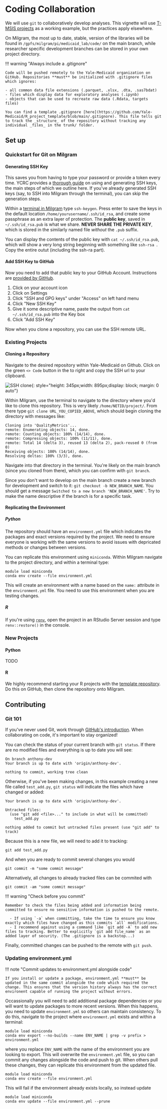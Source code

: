 # Coding Collaboration

We will use `git` to collaboratively develop analyses. This vignette will use [T-MSIS projects](../tmsis/tmsis_getting_started.md) as a working example, but the practices apply elsewhere.

On Milgram, the most up to date, stable, version of the libraries will be found in `/gpfs/milgram/pi/medicaid_lab/code/` on the main branch, while researcher specific development branches can be stored in your own project directory.

!!! warning "Always include a .gitignore"

	Code will be pushed remotely to the Yale-Medicaid organization on GitHub. Repositories **must** be initialized with .gitignore files which ignores:
	
	- all common data file extensions (.parquet, .xlsx, .dta, .sas7bdat)
	- files which display data for exploratory analyses (.ipynb)
	- objects that can be used to recreate raw data (.Rdata, targets files)

	You can find a template .gitignore [here](https://github.com/Yale-Medicaid/R_project_template/blob/main/.gitignore). This file tells git to track the _structure_ of the repository without tracking any individual _files_ in the trunk/ folder.

## Set up 

### Quickstart for Git on Milgram

#### Generating SSH Key

This saves you from having to type your password or provide a token every time. YCRC provides a [thorough guide](https://docs.ycrc.yale.edu/clusters-at-yale/access/ssh/) on using and generating SSH keys, the main steps of which we outline here. If you've already generated SSH keys (say, to SSH into Milgram through the terminal), you can skip the generation steps. 

Within a [terminal in Milgram](../tmsis/tmsis_getting_started.md#terminal) type `ssh-keygen`. Press enter to save the keys in the default location `/home/yourusername/.ssh/id_rsa`, and create some passphrase as an extra layer of protection. The **public key**, saved in `~/.ssh/id_rsa.pub` is what we share. **NEVER SHARE THE PRIVATE KEY**, which is stored in the similarly named file *without* the `.pub` suffix. 

You can display the contents of the public key with `cat ~/.ssh/id_rsa.pub`, which will show a very long string beginning with something like `ssh-rsa `. Copy the entire outut (including the ssh-ra part). 

#### Add SSH Key to GitHub

Now you need to add that public key to your GitHub Account. Instructions are [provided by GitHub](https://docs.github.com/en/authentication/connecting-to-github-with-ssh/adding-a-new-ssh-key-to-your-github-account#adding-a-new-ssh-key-to-your-account).

1. Click on your account icon
2. Click on Settings
3. Click "SSH and GPG keys" under "Access" on left hand menu
4. Click "New SSH Key"
5. Give it some descriptive name, paste the output from `cat ~/.ssh/id_rsa.pub` into the Key box
6. Click "Add SSH Key"

Now when you clone a repository, you can use the SSH remote URL.

### Existing Projects

#### Cloning a Repository

Navigate to the desired repository within Yale-Medicaid on Github. Click on the green `<> Code` button in the to right and copy the SSH url to your clipboard. 

![SSH clone](../images/tmsis_ssh.png){: style="height: 345px;width: 895px;display: block; margin: 0 auto"}
    
Within Milgram, use the terminal to navigate to the directory where you'd like to clone this repository. This is very likely `/home/NETID/project/`. From there type `git clone URL_YOU_COPIED_ABOVE`, which should begin cloning the directory with messages like:

```
Cloning into 'QualityMetrics'...
remote: Enumerating objects: 14, done.
remote: Counting objects: 100% (14/14), done.
remote: Compressing objects: 100% (11/11), done.
remote: Total 14 (delta 3), reused 13 (delta 2), pack-reused 0 (from 0)
Receiving objects: 100% (14/14), done.
Resolving deltas: 100% (3/3), done.
```

Navigate into that directory in the terminal. You're likely on the main branch (since you cloned from there), which you can confirm with `git branch`.

Since you don't want to develop on the main branch create a new branch for development and switch to it: `git checkout -b NEW_BRANCH_NAME`. You should get a message `Switched to a new branch 'NEW_BRANCH_NAME'`. Try to make the name descriptive if the branch is for a specific task.

#### Replicating the Environment
##### Python

The repository should have an `environment.yml` file which indicates the packages and exact versions required by the project. We need to ensure everyone is working with the same versions to avoid issues with depricated methods or changes between versions.

You can replicate this environment using `miniconda`. Within Milgram navigate to the project directory, and within a terminal type:

```
module load miniconda
conda env create --file environment.yml
```

This will create an environment with a name based on the `name:` attribute in the `environment.yml` file. You need to use this environment when you are testing changes.

##### R

If you're using [`renv`](../state_data/venv/r_venv.md), open the project in an RStudio Server session and type `renv::restore()` in the console.

### New Projects

#### Python

TODO

#### R

We highly recommend starting your R projects with the [template repository](../data_science/project_organization.md#project-templates). Do this on GitHub, then clone the repository onto Milgram.

## Contributing  

### Git 101

If you've never used Git, work through [GitHub's introduction](https://docs.github.com/en/get-started/start-your-journey/hello-world). When collaborating on code, it's important to stay organized!

You can check the status of your current branch with `git status`. If there are no modified files and everything is up to date you will see:

```
On branch anthony-dev
Your branch is up to date with 'origin/anthony-dev'.

nothing to commit, working tree clean
```

Otherwise, if you've been making changes, in this example creating a new file called `test_add.py`, `git status` will indicate the files which have changed or added:

```
Your branch is up to date with 'origin/anthony-dev'.

Untracked files:
  (use "git add <file>..." to include in what will be committed)
	test_add.py

nothing added to commit but untracked files present (use "git add" to track)
```

Because this is a new file, we will need to add it to tracking:

```
git add test_add.py
```

And when you are ready to commit several changes you would 

```
git commit -m "some commit message"
```

Alternatively, all changes to already tracked files can be commited with 

```
git commit -am "some commit message"
```

!!! warning "Check before you commit"

	Remember to check the files being added and information being committed to ensure no sensitive information is pushed to the remote. 
	
	  - If using `-a` when committing, take the time to ensure you know exactly which files have changed as this commits `all` modifications. 
	  - I recommend against using a command like `git add -A` to add new files to tracking. Better to explicitly `git add file_name` as an added layer of security. (The .gitignore is a backstop...)

Finally, committed changes can be pushed to the remote with `git push`.

### Updating environment.yml 

!!! note "Commit updates to environment.yml alongside code" 
    
    If you install or update a package, environment.yml **must** be updated in the same commit alongside the code which required the change. This ensures that the version history always has the correct environent capable of running the project without errors. 

Occassionally you will need to add additional package dependencies or you will want to update packages to more recent versions. When this happens, you need to update `environment.yml` so others can maintain consistency. To do this, navigate to the project where `environment.yml` exists and within a terminal:

```
module load miniconda
conda env export --no-builds --name ENV_NAME | grep -v prefix > environment.yml
```

where you replace `ENV_NAME` with the name of the environment you are looking to export. This will overwrite the `environment.yml` file, so you can commit any changes alongside the code and push to git. When others pull these changes, they can replicate this environment from the updated file. 

```
module load miniconda
conda env create --file environment.yml
```

This will fail if the environment already exists locally, so instead update 

```
module load miniconda
conda env update --file environment.yml --prune
```
 

